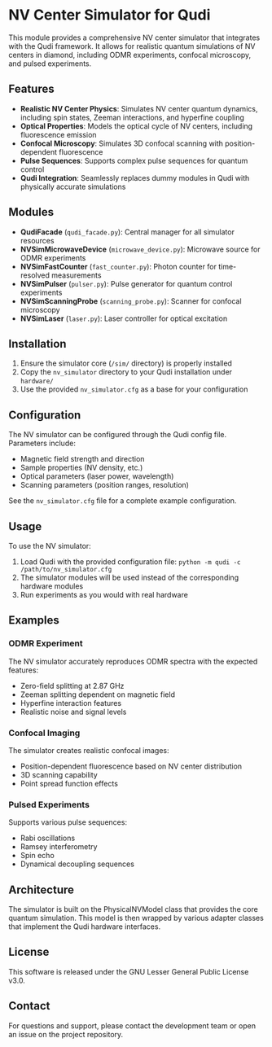 # NV Center Simulator for Qudi

This module provides a comprehensive NV center simulator that integrates with the Qudi framework. It allows for realistic quantum simulations of NV centers in diamond, including ODMR experiments, confocal microscopy, and pulsed experiments.

## Features

- **Realistic NV Center Physics**: Simulates NV center quantum dynamics, including spin states, Zeeman interactions, and hyperfine coupling
- **Optical Properties**: Models the optical cycle of NV centers, including fluorescence emission
- **Confocal Microscopy**: Simulates 3D confocal scanning with position-dependent fluorescence
- **Pulse Sequences**: Supports complex pulse sequences for quantum control
- **Qudi Integration**: Seamlessly replaces dummy modules in Qudi with physically accurate simulations

## Modules

- **QudiFacade** (`qudi_facade.py`): Central manager for all simulator resources
- **NVSimMicrowaveDevice** (`microwave_device.py`): Microwave source for ODMR experiments
- **NVSimFastCounter** (`fast_counter.py`): Photon counter for time-resolved measurements
- **NVSimPulser** (`pulser.py`): Pulse generator for quantum control experiments
- **NVSimScanningProbe** (`scanning_probe.py`): Scanner for confocal microscopy
- **NVSimLaser** (`laser.py`): Laser controller for optical excitation

## Installation

1. Ensure the simulator core (`/sim/` directory) is properly installed
2. Copy the `nv_simulator` directory to your Qudi installation under `hardware/`
3. Use the provided `nv_simulator.cfg` as a base for your configuration

## Configuration

The NV simulator can be configured through the Qudi config file. Parameters include:

- Magnetic field strength and direction
- Sample properties (NV density, etc.)
- Optical parameters (laser power, wavelength)
- Scanning parameters (position ranges, resolution)

See the `nv_simulator.cfg` file for a complete example configuration.

## Usage

To use the NV simulator:

1. Load Qudi with the provided configuration file: `python -m qudi -c /path/to/nv_simulator.cfg`
2. The simulator modules will be used instead of the corresponding hardware modules
3. Run experiments as you would with real hardware

## Examples

### ODMR Experiment

The NV simulator accurately reproduces ODMR spectra with the expected features:

- Zero-field splitting at 2.87 GHz
- Zeeman splitting dependent on magnetic field
- Hyperfine interaction features
- Realistic noise and signal levels

### Confocal Imaging

The simulator creates realistic confocal images:

- Position-dependent fluorescence based on NV center distribution
- 3D scanning capability
- Point spread function effects

### Pulsed Experiments

Supports various pulse sequences:

- Rabi oscillations
- Ramsey interferometry
- Spin echo
- Dynamical decoupling sequences

## Architecture

The simulator is built on the PhysicalNVModel class that provides the core quantum simulation. This model is then wrapped by various adapter classes that implement the Qudi hardware interfaces.

## License

This software is released under the GNU Lesser General Public License v3.0.

## Contact

For questions and support, please contact the development team or open an issue on the project repository.